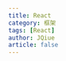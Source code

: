 ```yaml
---
title: React
category: 框架
tags: [React]
author: JQiue
article: false
---
```


<!-- to be updated -->